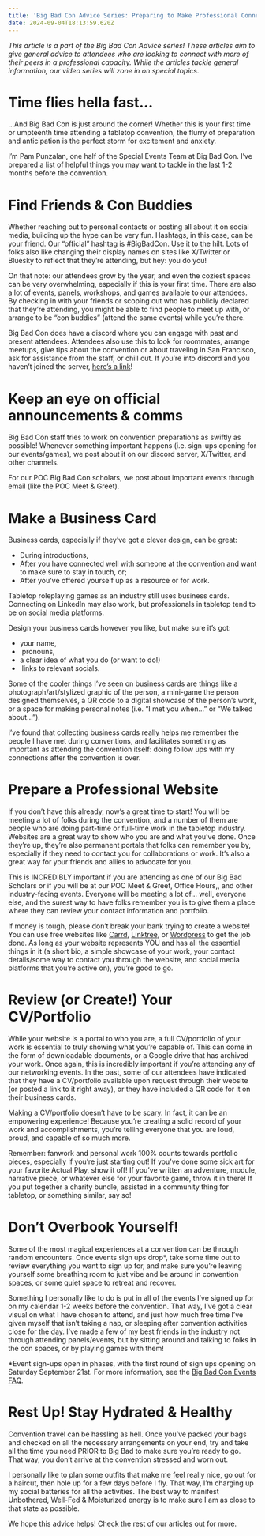 ```yaml
---
title: 'Big Bad Con Advice Series: Preparing to Make Professional Connections'
date: 2024-09-04T18:13:59.620Z
---
```


*This article is a part of the Big Bad Con Advice series! These articles aim to give general advice to  attendees who are looking to connect with more of their peers in a professional capacity. While the articles tackle general information, our video series will zone in on special topics.*

# Time flies hella fast…

…And Big Bad Con is just around the corner! Whether this is your first time or umpteenth time attending a tabletop convention, the flurry of preparation and anticipation is the perfect storm for excitement and anxiety.

I’m Pam Punzalan, one half of the Special Events Team at Big Bad Con. I’ve prepared a list of helpful things you may want to tackle in the last 1-2 months before the convention.

# Find Friends & Con Buddies

Whether reaching out to personal contacts or posting all about it on social media, building up the hype can be very fun. Hashtags, in this case, can be your friend. Our “official” hashtag is #BigBadCon. Use it to the hilt. Lots of folks also like changing their display names on sites like X/Twitter or Bluesky to reflect that they’re attending, but hey: you do you!

On that note: our attendees grow by the year, and even the coziest spaces can be very overwhelming, especially if this is your first time. There are also a lot of events, panels, workshops, and games available to our attendees. By checking in with your friends or scoping out who has publicly declared that they’re attending, you might be able to find people to meet up with, or arrange to be “con buddies” (attend the same events) while you’re there.

Big Bad Con does have a discord where you can engage with past and present attendees. Attendees also use this to look for roommates, arrange meetups, give tips about the convention or about traveling in San Francisco, ask for assistance from the staff, or chill out. If you’re into discord and you haven’t joined the server, [here’s a link](https://discord.gg/eWHWQSUk5B)!

# Keep an eye on official announcements & comms

Big Bad Con staff tries to work on convention preparations as swiftly as possible! Whenever something important happens (i.e. sign-ups opening for our events/games), we post about it on our discord server, X/Twitter, and other channels.

For our POC Big Bad Con scholars, we post about important events through email (like the POC Meet & Greet). 

# Make a Business Card

Business cards, especially if they’ve got a clever design, can be great:

* During introductions, 
* After you have connected well with someone at the convention and want to make sure to stay in touch, or; 
* After you’ve offered yourself up as a resource or for work. 

Tabletop roleplaying games as an industry still uses business cards. Connecting on LinkedIn may also work, but professionals in tabletop tend to be on social media platforms.

Design your business cards however you like, but make sure it’s got: 

* your name,
*  pronouns, 
* a clear idea of what you do (or want to do!) 
*  links to relevant socials. 

Some of the cooler things I’ve seen on business cards are things like a photograph/art/stylized graphic of the person, a mini-game the person designed themselves, a QR code to a digital showcase of the person’s work, or a space for making personal notes (i.e. “I met you when…” or “We talked about…”).

I’ve found that collecting business cards really helps me remember the people I have met during conventions, and facilitates something as important as attending the convention itself: doing follow ups with my connections after the convention is over.

# Prepare a Professional Website

If you don’t have this already, now’s a great time to start! You will be meeting a lot of folks during the convention, and a number of them are people who are doing part-time or full-time work in the tabletop industry. Websites are a great way to show who you are and what you’ve done. Once they’re up, they’re also permanent portals that folks can remember you by, especially if they need to contact you for collaborations or work. It’s also a great way for your friends and allies to advocate for you.

This is INCREDIBLY important if you are attending as one of our Big Bad Scholars or if you will be at our POC Meet & Greet, Office Hours,, and other industry-facing events. Everyone will be meeting a lot of… well, everyone else, and the surest way to have folks remember you is to give them a place where they can review your contact information and portfolio.

If money is tough, please don’t break your bank trying to create a website! You can use free websites like [Carrd](https://carrd.co/), [Linktree](https://linktr.ee/), or [Wordpress](https://wordpress.com/) to get the job done. As long as your website represents YOU and has all the essential things in it (a short bio, a simple showcase of your work, your contact details/some way to contact you through the website, and social media platforms that you’re active on), you’re good to go.

# Review (or Create!) Your CV/Portfolio

While your website is a portal to who you are, a full CV/portfolio of your work is essential to truly showing what you’re capable of. This can come in the form of downloadable documents, or a Google drive that has archived your work. Once again, this is incredibly important if you’re attending any of our networking events. In the past, some of our attendees have indicated that they have a CV/portfolio available upon request through their website (or posted a link to it right away), or they have included a QR code for it on their business cards.

Making a CV/portfolio doesn’t have to be scary. In fact, it can be an empowering experience! Because you’re creating a solid record of your work and accomplishments, you’re telling everyone that you are loud, proud, and capable of so much more.

Remember: fanwork and personal work 100% counts towards portfolio pieces, especially if you’re just starting out! If you’ve done some sick art for your favorite Actual Play, show it off! If you’ve written an adventure, module, narrative piece, or whatever else for your favorite game, throw it in there! If you put together a charity bundle, assisted in a community thing for tabletop, or something similar, say so!

# Don’t Overbook Yourself!

Some of the most magical experiences at a convention can be through random encounters. Once events sign ups drop\*, take some time out to review everything you want to sign up for, and make sure you’re leaving yourself some breathing room to just vibe and be around in convention spaces, or some quiet space to retreat and recover.

Something I personally like to do is put in all of the events I’ve signed up for on my calendar 1-2 weeks before the convention. That way, I’ve got a clear visual on what I have chosen to attend, and just how much free time I’ve given myself that isn’t taking a nap, or sleeping after convention activities close for the day. I’ve made a few of my best friends in the industry not through attending panels/events, but by sitting around and talking to folks in the con spaces, or by playing games with them!

\*Event sign-ups open in phases, with the first round of sign ups opening on Saturday September 21st. For more information, see the [Big Bad Con Events FAQ](https://www.bigbadcon.com/scheduled-events-faq/).

# Rest Up! Stay Hydrated & Healthy

Convention travel can be hassling as hell. Once you’ve packed your bags and checked on all the necessary arrangements on your end, try and take all the time you need PRIOR to Big Bad to make sure you’re ready to go. That way, you don’t arrive at the convention stressed and worn out.

I personally like to plan some outfits that make me feel really nice, go out for a haircut, then hole up for a few days before I fly. That way, I’m charging up my social batteries for all the activities. The best way to manifest Unbothered, Well-Fed & Moisturized energy is to make sure I am as close to that state as possible.

We hope this advice helps! Check the rest of our articles out for more.

